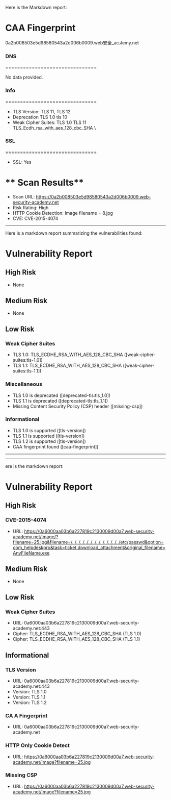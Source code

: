 Here is the Markdown report:

**CAA Fingerprint**
===============================
0a2b008503e5d98580543a2d006b0009.web安全_acادemy.net

### DNS
===============================

No data provided.

### Info
===============================

* TLS Version: TLS 11, TLS 12
* Deprecation TLS 1.0 tls 10
* Weak Cipher Suites: TLS 1.0 TLS 11 TLS_Ecdh_rsa_with_aes_128_cbc_SHA \\
### SSL
===============================

* SSL: Yes  

** Scan Results**
===============================

* Scan URL: https://0a2b008503e5d98580543a2d006b0009.web-security-academy.net  
* Risk Rating: High  
* HTTP Cookie Detection: Image filename = 8.jpg  
* CVE: CVE-2015-4074




**********************

Here is a markdown report summarizing the vulnerabilities found:

**Vulnerability Report**
=====================

**High Risk**
-------------

* None

**Medium Risk**
--------------

* None

**Low Risk**
------------

### Weak Cipher Suites

* TLS 1.0: TLS_ECDHE_RSA_WITH_AES_128_CBC_SHA ([weak-cipher-suites:tls-1.0])
* TLS 1.1: TLS_ECDHE_RSA_WITH_AES_128_CBC_SHA ([weak-cipher-suites:tls-1.1])

### Miscellaneous

* TLS 1.0 is deprecated ([deprecated-tls:tls_1.0])
* TLS 1.1 is deprecated ([deprecated-tls:tls_1.1])
* Missing Content Security Policy (CSP) header ([missing-csp])

### Informational

* TLS 1.0 is supported ([tls-version])
* TLS 1.1 is supported ([tls-version])
* TLS 1.2 is supported ([tls-version])
* CAA fingerprint found ([caa-fingerprint])




****************
**************
ere is the markdown report:


**Vulnerability Report**
=====================

**High Risk**
-------------

### CVE-2015-4074

* URL: https://0a6000aa03b6a227819c2130009d00a7.web-security-academy.net/image/?filename=25.jpg&filename=/../../../../../../../../../../../../etc/passwd&option=com_helpdeskpro&task=ticket.download_attachment&original_filename=AnyFileName.exe

**Medium Risk**
--------------

* None

**Low Risk**
------------

### Weak Cipher Suites

* URL: 0a6000aa03b6a227819c2130009d00a7.web-security-academy.net:443
* Cipher: TLS_ECDHE_RSA_WITH_AES_128_CBC_SHA (TLS 1.0)
* Cipher: TLS_ECDHE_RSA_WITH_AES_128_CBC_SHA (TLS 1.1)

**Informational**
-----------------

### TLS Version

* URL: 0a6000aa03b6a227819c2130009d00a7.web-security-academy.net:443
* Version: TLS 1.0
* Version: TLS 1.1
* Version: TLS 1.2

### CA A Fingerprint

* URL: 0a6000aa03b6a227819c2130009d00a7.web-security-academy.net

### HTTP Only Cookie Detect

* URL: https://0a6000aa03b6a227819c2130009d00a7.web-security-academy.net/image?filename=25.jpg

### Missing CSP

* URL: https://0a6000aa03b6a227819c2130009d00a7.web-security-academy.net/image?filename=25.jpg
